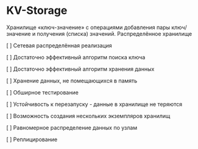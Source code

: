 # KV-Storage
Хранилище «ключ-значение» с операциями добавления пары ключ/значение и получения (списка) значений. Распределённое хранилище

[ ] Сетевая распределённая реализация

[ ] Достаточно эффективный алгоритм поиска ключа

[ ] Достаточно эффективный алгоритм хранения данных

[ ] Хранение данных, не помещающихся в память

[ ] Обширное тестирование

[ ] Устойчивость к перезапуску - данные в хранилище не теряются

[ ] Возможность создания нескольких экземпляров хранилищ

[ ] Равномерное распределение данных по узлам

[ ] Реплицирование
